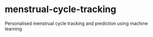 # menstrual-cycle-tracking
Personalised menstrual cycle tracking and prediction using machine learning
